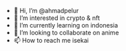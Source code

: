 - 👋 Hi, I’m @ahmadpelur
- 👀 I’m interested in crypto & nft 
- 🌱 I’m currently learning on indonesia
- 💞️ I’m looking to collaborate on anime
- 📫 How to reach me isekai

<!---
ahmadpelur/ahmadpelur is a ✨ special ✨ repository because its `README.md` (this file) appears on your GitHub profile.
You can click the Preview link to take a look at your changes.
--->
